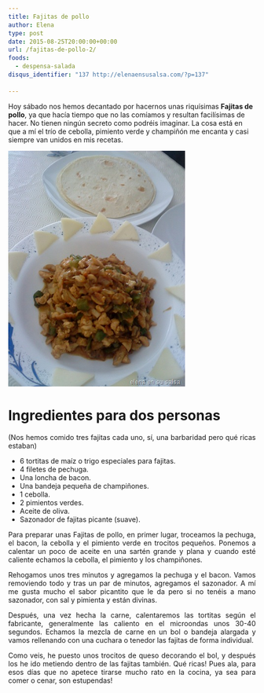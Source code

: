 ```yaml
---
title: Fajitas de pollo
author: Elena
type: post
date: 2015-08-25T20:00:00+00:00
url: /fajitas-de-pollo-2/
foods:
  - despensa-salada
disqus_identifier: "137 http://elenaensusalsa.com/?p=137"

---
```

Hoy sábado nos hemos decantado por hacernos unas riquísimas **Fajitas de pollo**, ya que hacía tiempo que no las comíamos y resultan facilísimas de hacer. No tienen ningún secreto como podréis imaginar. La cosa está en que a mí el trío de cebolla, pimiento verde y champiñón me encanta y casi siempre van unidos en mis recetas.

[<img class="alignnone size-full wp-image-668" src="/2018/03/DSC00398_thumb-5B14-5D1.jpg" alt="" width="360" height="480" />][1]

<h1 style="text-align: justify;">
  Ingredientes para dos personas
</h1>

<p style="text-align: justify;">
  (Nos hemos comido tres fajitas cada uno, sí, una barbaridad pero qué ricas estaban)
</p>

<ul style="text-align: justify;">
  <li>
    6 tortitas de maíz o trigo especiales para fajitas.
  </li>
  <li>
    4 filetes de pechuga.
  </li>
  <li>
    Una loncha de bacon.
  </li>
  <li>
    Una bandeja pequeña de champiñones.
  </li>
  <li>
    1 cebolla.
  </li>
  <li>
    2 pimientos verdes.
  </li>
  <li>
    Aceite de oliva.
  </li>
  <li>
    Sazonador de fajitas picante (suave).
  </li>
</ul>

<p style="text-align: justify;" align="justify">
  Para preparar unas Fajitas de pollo, en primer lugar, troceamos la pechuga, el bacon, la cebolla y el pimiento verde en trocitos pequeños. Ponemos a calentar un poco de aceite en una sartén grande y plana y cuando esté caliente echamos la cebolla, el pimiento y los champiñones.
</p>

<p style="text-align: justify;" align="justify">
  Rehogamos unos tres minutos y agregamos la pechuga y el bacon. Vamos removiendo todo y tras un par de minutos, agregamos el sazonador. A mí me gusta mucho el sabor picantito que le da pero si no tenéis a mano sazonador, con sal y pimienta y están divinas.
</p>

<p style="text-align: justify;" align="justify">
  Después, una vez hecha la carne, calentaremos las tortitas según el fabricante, generalmente las caliento en el microondas unos 30-40 segundos. Echamos la mezcla de carne en un bol o bandeja alargada y vamos rellenando con una cuchara o tenedor las fajitas de forma individual.
</p>

<p style="text-align: justify;" align="justify">
  Como veis, he puesto unos trocitos de queso decorando el bol, y después los he ido metiendo dentro de las fajitas también. Qué ricas! Pues ala, para esos días que no apetece tirarse mucho rato en la cocina, ya sea para comer o cenar, son estupendas!
</p>

 [1]: /2018/03/DSC00398_thumb-5B14-5D1.jpg

